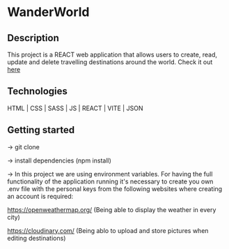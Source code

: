 <h1>WanderWorld</h1>

<h2>Description</h2>

This project is a REACT web application that allows users to create, read, update and delete travelling destinations around the world.
Check it out <a href="https://waanderworld.netlify.app/">here</a>

<h2>Technologies</h2>
HTML | CSS | SASS | JS | REACT | VITE | JSON

<h2>Getting started</h2>
-> git clone <br>


-> install dependencies (npm install) <br>

-> In this project we are using environment variables. For having the full functionality of the application running it's necessary to create you own .env file with the personal keys from the following websites where creating an account is required: <br>

 https://openweathermap.org/ (Being able to display the weather in every city) <br>
 
 https://cloudinary.com/ (Being ablo to upload and store pictures when editing destinations)
